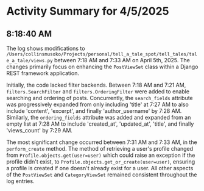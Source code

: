 # Activity Summary for 4/5/2025

## 8:18:40 AM
The log shows modifications to `/Users/collinsmusoko/Projects/personal/tell_a_tale_spot/tell_tales/tale_a_tale/views.py` between 7:18 AM and 7:33 AM on April 5th, 2025.  The changes primarily focus on enhancing the `PostViewSet` class within a Django REST framework application.

Initially, the code lacked filter backends.  Between 7:18 AM and 7:21 AM, `filters.SearchFilter` and `filters.OrderingFilter` were added to enable searching and ordering of posts.  Concurrently, the `search_fields` attribute was progressively expanded from only including 'title' at 7:27 AM to also include 'content', 'excerpt', and finally 'author_username' by 7:28 AM.  Similarly, the `ordering_fields` attribute was added and expanded from an empty list at 7:28 AM to include 'created_at', 'updated_at', 'title', and finally 'views_count' by 7:29 AM.

The most significant change occurred between 7:31 AM and 7:33 AM, in the `perform_create` method. The method of retrieving a user's profile changed from `Profile.objects.get(user=user)` which could raise an exception if the profile didn't exist, to `Profile.objects.get_or_create(user=user)`, ensuring a profile is created if one doesn't already exist for a user.  All other aspects of the `PostViewSet` and `CategoryViewSet` remained consistent throughout the log entries.
